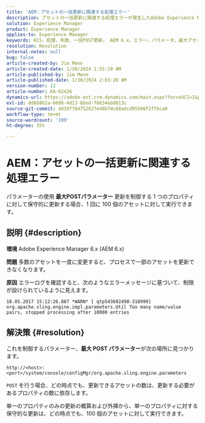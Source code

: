 ```yaml
---
title: 'AEM：アセットの一括更新に関連する処理エラー'
description: アセットの一括更新に関連する処理エラーが発生したAdobe Experience Manager 6.x の問題を解決する方法について説明します。
solution: Experience Manager
product: Experience Manager
applies-to: Experience Manager
keywords: KCS，処理，失敗，一括POST更新， AEM 6.x，エラー，パラメータ，最大アセットパラメータ， 100, Adobe Experience Manager 6.x，トラブルシューティング
resolution: Resolution
internal-notes: null
bug: false
article-created-by: Jim Menn
article-created-date: 1/30/2024 1:55:19 AM
article-published-by: Jim Menn
article-published-date: 1/30/2024 2:03:20 AM
version-number: 12
article-number: KA-02426
dynamics-url: https://adobe-ent.crm.dynamics.com/main.aspx?forceUCI=1&pagetype=entityrecord&etn=knowledgearticle&id=f2068998-12bf-ee11-9079-6045bd006268
exl-id: dd6b862a-6606-4d13-8bed-f6634eb0813c
source-git-commit: dd19f78d752827e48b7dc68adcd95500f2ffbca0
workflow-type: tm+mt
source-wordcount: '199'
ht-degree: 35%

---
```


# AEM：アセットの一括更新に関連する処理エラー


パラメーターの使用 <b>最大POSTパラメーター</b> 更新を制御する 1 つのプロパティに対して保守的に更新する場合、1 回に 100 個のアセットに対して実行できます。

## 説明 {#description}


<b>環境</b>
Adobe Experience Manager 6.x (AEM 6.x)

<b>問題</b>
多数のアセットを一度に変更すると、プロセスで一部のアセットを更新できなくなります。

<b>原因</b>
エラーログを確認すると、次のようなエラーメッセージに基づいて、制限が設けられているように見えます。

`18.05.2017 15:12:26.887 *WARN* [ qtp543692490-318999]  org.apache.sling.engine.impl.parameters.Util Too many name/value pairs, stopped processing after 10000 entries`


## 解決策 {#resolution}


これを制御するパラメーター、<b>最大 POST パラメーター</b>が次の場所に見つかります。

`http://<host>:<port>/system/console/configMgr/org.apache.sling.engine.parameters`

`POST` を行う場合、どの時点でも、更新できるアセットの数は、更新する必要があるプロパティの数に依存します。

単一のプロパティのみの更新の概算および外挿から、単一のプロパティに対する保守的な更新は、どの時点でも、100 個のアセットに対して実行できます。

